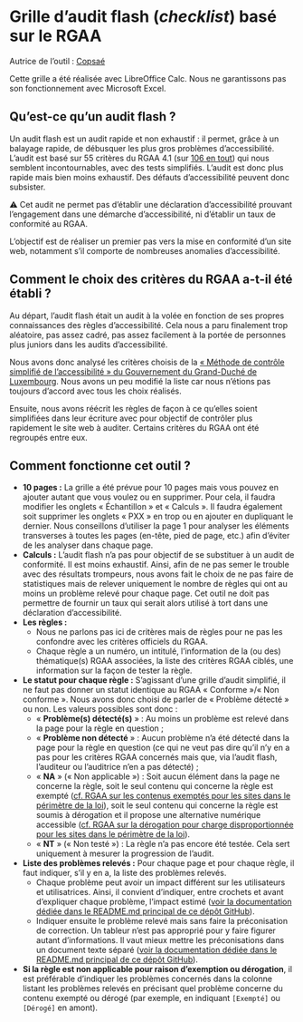 # Grille d’audit flash (*checklist*) basé sur le RGAA

Autrice de l’outil : [Copsaé](https://www.copsae.fr/)

Cette grille a été réalisée avec LibreOffice Calc. Nous ne garantissons pas son fonctionnement avec Microsoft Excel.

## Qu’est-ce qu’un audit flash ?

Un audit flash est un audit rapide et non exhaustif : il permet, grâce à un balayage rapide, de débusquer les plus gros problèmes d’accessibilité. L’audit est basé sur 55 critères du RGAA 4.1 (sur [106 en tout](https://www.numerique.gouv.fr/publications/rgaa-accessibilite/methode-rgaa/criteres/)) qui nous semblent incontournables, avec des tests simplifiés. L’audit est donc plus rapide mais bien moins exhaustif. Des défauts d’accessibilité peuvent donc subsister.

⚠️ Cet audit ne permet pas d’établir une déclaration d’accessibilité prouvant l’engagement dans une démarche d’accessibilité, ni d’établir un taux de conformité au RGAA.

L’objectif est de réaliser un premier pas vers la mise en conformité d’un site web, notamment s’il comporte de nombreuses anomalies d’accessibilité.

## Comment le choix des critères du RGAA a-t-il été établi ?

Au départ, l’audit flash était un audit à la volée en fonction de ses propres connaissances des règles d’accessibilité. Cela nous a paru finalement trop aléatoire, pas assez cadré, pas assez facilement à la portée de personnes plus juniors dans les audits d’accessibilité.

Nous avons donc analysé les critères choisis de la [« Méthode de contrôle simplifié de l’accessibilité » du Gouvernement du Grand-Duché de Luxembourg](https://accessibilite.public.lu/fr/monitoring/controle-simplifie.html). Nous avons un peu modifié la liste car nous n’étions pas toujours d’accord avec tous les choix réalisés.

Ensuite, nous avons réécrit les règles de façon à ce qu’elles soient simplifiées dans leur écriture avec pour objectif de contrôler plus rapidement le site web à auditer. Certains critères du RGAA ont été regroupés entre eux.

## Comment fonctionne cet outil ?

- **10 pages :** La grille a été prévue pour 10 pages mais vous pouvez en ajouter autant que vous voulez ou en supprimer. Pour cela, il faudra modifier les onglets « Échantillon » et « Calculs ». Il faudra également soit supprimer les onglets « PXX » en trop ou en ajouter en dupliquant le dernier. Nous conseillons d’utiliser la page 1 pour analyser les éléments transverses à toutes les pages (en-tête, pied de page, etc.) afin d’éviter de les analyser dans chaque page.
- **Calculs :** L’audit flash n’a pas pour objectif de se substituer à un audit de conformité. Il est moins exhaustif. Ainsi, afin de ne pas semer le trouble avec des résultats trompeurs, nous avons fait le choix de ne pas faire de statistiques mais de relever uniquement le nombre de règles qui ont au moins un problème relevé pour chaque page. Cet outil ne doit pas permettre de fournir un taux qui serait alors utilisé à tort dans une déclaration d’accessibilité.
- **Les règles :** 
    - Nous ne parlons pas ici de critères mais de règles pour ne pas les confondre avec les critères officiels du RGAA.
    - Chaque règle a un numéro, un intitulé, l’information de la (ou des) thématique(s) RGAA associées, la liste des critères RGAA ciblés, une information sur la façon de tester la règle.
- **Le statut pour chaque règle :** S’agissant d’une grille d’audit simplifié, il ne faut pas donner un statut identique au RGAA « Conforme »/« Non conforme ». Nous avons donc choisi de parler de « Problème détecté » ou non. Les valeurs possibles sont donc :
    - « **Problème(s) détecté(s)** » : Au moins un problème est relevé dans la page pour la règle en question ;
    - « **Problème non détecté** » : Aucun problème n’a été détecté dans la page pour la règle en question (ce qui ne veut pas dire qu’il n’y en a pas pour les critères RGAA concernés mais que, via l’audit flash, l’auditeur ou l’auditrice n’en a pas détecté) ;
    - « **NA** » (« Non applicable ») : Soit aucun élément dans la page ne concerne la règle, soit le seul contenu qui concerne la règle est exempté ([cf. RGAA sur les contenus exemptés pour les sites dans le périmètre de la loi](https://www.numerique.gouv.fr/publications/rgaa-accessibilite/obligations/#contenus-exempt%C3%A9s)), soit le seul contenu qui concerne la règle est soumis à dérogation et il propose une alternative numérique accessible ([cf. RGAA sur la dérogation pour charge disproportionnée pour les sites dans le périmètre de la loi](https://www.numerique.gouv.fr/publications/rgaa-accessibilite/obligations/#d%C3%A9rogation-pour-charge-disproportionn%C3%A9e)).
    - « **NT** » (« Non testé ») : La règle n’a pas encore été testée. Cela sert uniquement à mesurer la progression de l’audit.
- **Liste des problèmes relevés :** Pour chaque page et pour chaque règle, il faut indiquer, s’il y en a, la liste des problèmes relevés.
    - Chaque problème peut avoir un impact différent sur les utilisateurs et utilisatrices. Ainsi, il convient d’indiquer, entre crochets et avant d’expliquer chaque problème, l’impact estimé ([voir la documentation dédiée dans le README.md principal de ce dépôt GitHub](/../../#impact)).
    - Indiquer ensuite le problème relevé mais sans faire la préconisation de correction. Un tableur n’est pas approprié pour y faire figurer autant d’informations. Il vaut mieux mettre les préconisations dans un document texte séparé ([voir la documentation dédiée dans le README.md principal de ce dépôt GitHub](/../../#doc-preco)).
- **Si la règle est non applicable pour raison d’exemption ou dérogation**, il est préférable d’indiquer les problèmes concernés dans la colonne listant les problèmes relevés en précisant quel problème concerne du contenu exempté ou dérogé (par exemple, en indiquant `[Exempté]` ou `[Dérogé]` en amont).
